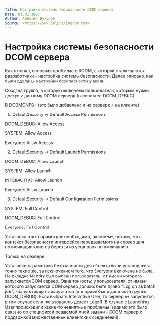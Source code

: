 ```yaml
---
Title: Настройка системы безопасности DCOM сервера
Date: 01.01.2007
Author: Алексей Вуколов
Source: <https://www.delphikingdom.com>
---
```



Настройка системы безопасности DCOM сервера
===========================================

Как я понял, основная проблема в DCOM, с которой сталкиваются
разработчики - настройка системы безопасности. Далее описано, как были
сделаны настройки безопасности у меня.

Создана группа, в которую включены пользователи, которым нужен доступ к
данному DCOM серверу (назовем ее DCOM\_DEBUG).

В DCOMCNFG : (это было добавлено и на сервере и на клиенте)

1. DefaultSecurity -\> Default Access Permissions

DCOM\_DEBUG: Allow Access

SYSTEM: Allow Access

Everyone: Allow Access

2. DefaultSecurity -\> Default Launch Permissions

DCOM\_DEBUG: Allow Launch

SYSTEM: Allow Launch

INTERACTIVE: Allow Launch

Everyone: Allow Launch

3. DefaultSecurity -\> Default Configuration Permissions

SYSTEM: Full Control

DCOM\_DEBUG: Full Control

Everyone: Full Control

Установка этих параметров необходима, по-моему, потому, что контекст
безопасности интерфейса передаваемого на сервер для нотификации клиента
берется из установок по умолчанию.

Только на сервере.

Установки параметров безопасности для объекта были установлены точно
такие же, за исключением того, что Everyone включена не была. На вкладке
Identity был выбран пользователь, от имени которого запускается COM
сервер. Одна тонкость: у пользователя, от имени которого запускается COM
сервер должно быть право "Log on as batch job", иначе сервер не
запустится (это право было дано всей группе DCOM\_DEBUG). Если выбрать
Interactive User, то сервер не запустится, в том случае если
пользователь делает Logoff. В случае с Launching User происходили
какие-то невнятные проблемы (видимо это было связано со спецификой
решаемой мной задачи - DCOM сервер с поддержкой множественных клиентских
соединений).

